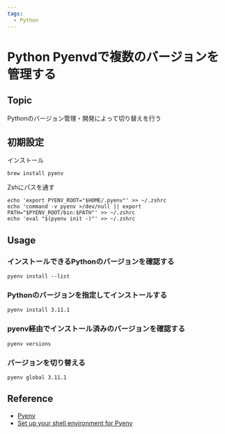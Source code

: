 ```yaml
---
tags:
  - Python
---
```


# Python Pyenvdで複数のバージョンを管理する

## Topic

Pythonのバージョン管理・開発によって切り替えを行う

## 初期設定

インストール

```
brew install pyenv
```

Zshにパスを通す

```
echo 'export PYENV_ROOT="$HOME/.pyenv"' >> ~/.zshrc
echo 'command -v pyenv >/dev/null || export PATH="$PYENV_ROOT/bin:$PATH"' >> ~/.zshrc
echo 'eval "$(pyenv init -)"' >> ~/.zshrc
```

## Usage

### インストールできるPythonのバージョンを確認する

```
pyenv install --list
```

### Pythonのバージョンを指定してインストールする

```
pyenv install 3.11.1
```

### pyenv経由でインストール済みのバージョンを確認する

```
pyenv versions
```

### バージョンを切り替える

```
pyenv global 3.11.1
```

## Reference
- [Pyenv](https://github.com/pyenv/pyenv)
- [Set up your shell environment for Pyenv](https://github.com/pyenv/pyenv#set-up-your-shell-environment-for-pyenv)


